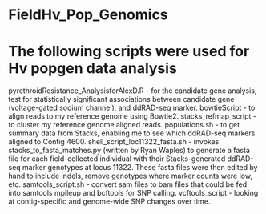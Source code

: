# FieldHv_Pop_Genomics
# The following scripts were used for Hv popgen data analysis

pyrethroidResistance_AnalysisforAlexD.R - for the candidate gene analysis, test for statistically significant associations between candidate gene (voltage-gated sodium channel), and ddRAD-seq marker.
bowtieScript - to align reads to my reference genome using Bowtie2.
stacks_refmap_script - to cluster my reference genome aligned reads.
populations.sh - to get summary data from Stacks, enabling me to see which ddRAD-seq markers aligned to Contig 4600.
shell_script_loc11322_fasta.sh - invokes stacks_to_fasta_matches.py (written by Ryan Waples) to generate a fasta file for each field-collected individual with their Stacks-generated ddRAD-seq marker genotypes at locus 11322. These fasta files were then edited by hand to include indels, remove genotypes where marker counts were low, etc.
samtools_script.sh - convert sam files to bam files that could be fed into samtools mpileup and bcftools for SNP calling.
vcftools_script - looking at contig-specific and genome-wide SNP changes over time.
